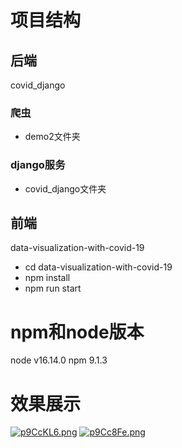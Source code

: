# 项目结构
## 后端
covid_django
### 爬虫
- demo2文件夹
### django服务
- covid_django文件夹
## 前端
data-visualization-with-covid-19
- cd data-visualization-with-covid-19
- npm install
- npm run start
# npm和node版本
node v16.14.0
npm 9.1.3
# 效果展示
[![p9CcKL6.png](https://s1.ax1x.com/2023/04/17/p9CcKL6.png)](https://imgse.com/i/p9CcKL6)
[![p9Cc8Fe.png](https://s1.ax1x.com/2023/04/17/p9Cc8Fe.png)](https://imgse.com/i/p9Cc8Fe)